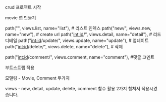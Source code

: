 crud 프로젝트 시작

movie 앱 만들기

path("", views.list, name="list"), # 리스트 인덱스 
path("new/", views.new, name="new"),   # create url
path("<int:id>/", views.detail, name="detail"), # 리드 디테일
path("<int:id>/update/", views.update, name="update"), # 업데이트
path("<int:id>/delete/", views.delete, name="delete"), # 삭제

path("<int:id>/comment/", views.comment, name="comment"), #댓글 코멘트


부트스트랩 적용

모델링 - Movie, Comment 두가지

views - new, detail, update, delete, comment 함수 활용
2가지 합쳐서 적용시켰습니다.